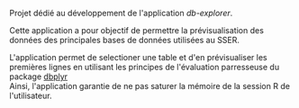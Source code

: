 Projet dédié au développement de l'application *db-explorer*.

Cette application a pour objectif de permettre la prévisualisation des données des principales bases de données utilisées au SSER. 

L'application permet de selectioner une table et d'en prévisualiser les premières lignes en utilisant les principes de l'évaluation parresseuse du package [dbplyr](https://dbplyr.tidyverse.org/index.html)  
Ainsi, l'application garantie de ne pas saturer la mémoire de la session R de l'utilisateur. 